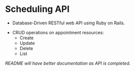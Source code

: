 # Scheduling API

- Database-Driven RESTful web API using Ruby on Rails.

* CRUD operations on appointment resources:
	* Create
	* Update
	* Delete
	* List

*README will have better documentation as API is completed.*

